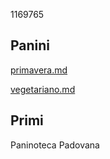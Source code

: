 1169765

## Panini

[primavera.md](panini/primavera.md)

[vegetariano.md](panini/vegetariano.md)

## Primi

Paninoteca Padovana


